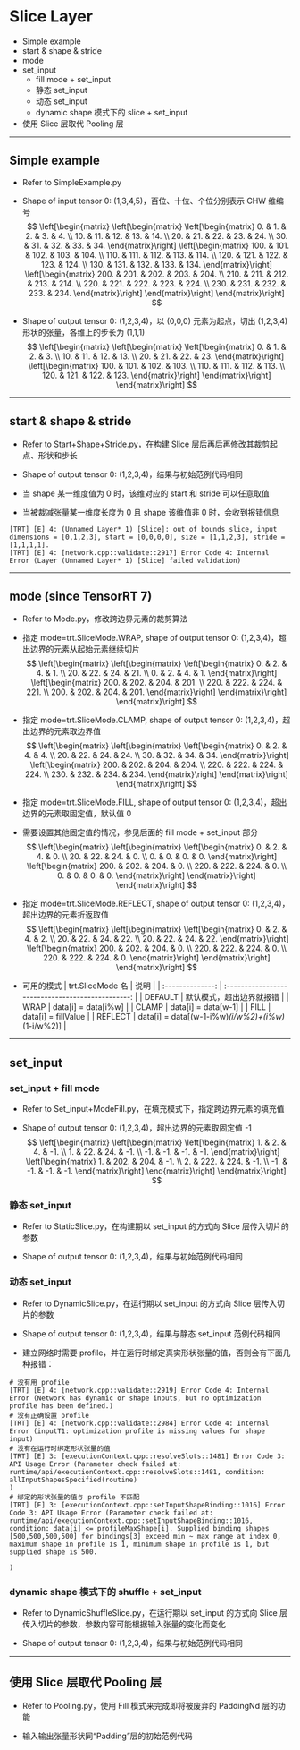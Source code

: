# Slice Layer
+ Simple example
+ start & shape & stride
+ mode
+ set_input
    - fill mode + set_input
    - 静态 set_input
    - 动态 set_input
    - dynamic shape 模式下的 slice + set_input
+ 使用 Slice 层取代 Pooling 层

---
## Simple example
+ Refer to SimpleExample.py

+ Shape of input tensor 0: (1,3,4,5)，百位、十位、个位分别表示 CHW 维编号
$$
\left[\begin{matrix}
    \left[\begin{matrix}
        \left[\begin{matrix}
              0. &   1. &   2. &   3. &   4. \\
             10. &  11. &  12. &  13. &  14. \\
             20. &  21. &  22. &  23. &  24. \\
             30. &  31. &  32. &  33. &  34.
        \end{matrix}\right]
        \left[\begin{matrix}
            100. & 101. & 102. & 103. & 104. \\
            110. & 111. & 112. & 113. & 114. \\
            120. & 121. & 122. & 123. & 124. \\
            130. & 131. & 132. & 133. & 134.
        \end{matrix}\right]
        \left[\begin{matrix}
            200. & 201. & 202. & 203. & 204. \\
            210. & 211. & 212. & 213. & 214. \\
            220. & 221. & 222. & 223. & 224. \\
            230. & 231. & 232. & 233. & 234.
        \end{matrix}\right]
    \end{matrix}\right]
\end{matrix}\right]
$$

+ Shape of output tensor 0: (1,2,3,4)，以 (0,0,0) 元素为起点，切出 (1,2,3,4) 形状的张量，各维上的步长为 (1,1,1)
$$
\left[\begin{matrix}
    \left[\begin{matrix}
        \left[\begin{matrix}
              0. &   1. &   2. &   3. \\
             10. &  11. &  12. &  13. \\
             20. &  21. &  22. &  23.
        \end{matrix}\right]
        \left[\begin{matrix}
            100. & 101. & 102. & 103. \\
            110. & 111. & 112. & 113. \\
            120. & 121. & 122. & 123.
        \end{matrix}\right]
    \end{matrix}\right]
\end{matrix}\right]
$$

---

## start & shape & stride
+ Refer to Start+Shape+Stride.py，在构建 Slice 层后再后再修改其裁剪起点、形状和步长

+ Shape of output tensor 0: (1,2,3,4)，结果与初始范例代码相同

+ 当 shape 某一维度值为 0 时，该维对应的 start 和 stride 可以任意取值

+ 当被裁减张量某一维度长度为 0 且 shape 该维值非 0 时，会收到报错信息
```
[TRT] [E] 4: (Unnamed Layer* 1) [Slice]: out of bounds slice, input dimensions = [0,1,2,3], start = [0,0,0,0], size = [1,1,2,3], stride = [1,1,1,1].
[TRT] [E] 4: [network.cpp::validate::2917] Error Code 4: Internal Error (Layer (Unnamed Layer* 1) [Slice] failed validation)
```

---

## mode (since TensorRT 7)
+ Refer to Mode.py，修改跨边界元素的裁剪算法

+ 指定 mode=trt.SliceMode.WRAP, shape of output tensor 0: (1,2,3,4)，超出边界的元素从起始元素继续切片
$$
\left[\begin{matrix}
    \left[\begin{matrix}
        \left[\begin{matrix}
              0. &   2. &   4. &   1. \\
             20. &  22. &  24. &  21. \\
              0. &   2. &   4. &   1.
        \end{matrix}\right]
        \left[\begin{matrix}
            200. & 202. & 204. & 201. \\
            220. & 222. & 224. & 221. \\
            200. & 202. & 204. & 201.
        \end{matrix}\right]
    \end{matrix}\right]
\end{matrix}\right]
$$

+ 指定 mode=trt.SliceMode.CLAMP, shape of output tensor 0: (1,2,3,4)，超出边界的元素取边界值
$$
\left[\begin{matrix}
    \left[\begin{matrix}
        \left[\begin{matrix}
              0. &   2. &   4. &   4. \\
             20. &  22. &  24. &  24. \\
             30. &  32. &  34. &  34.
        \end{matrix}\right]
        \left[\begin{matrix}
            200. & 202. & 204. & 204. \\
            220. & 222. & 224. & 224. \\
            230. & 232. & 234. & 234.
        \end{matrix}\right]
    \end{matrix}\right]
\end{matrix}\right]
$$

+ 指定 mode=trt.SliceMode.FILL, shape of output tensor 0: (1,2,3,4)，超出边界的元素取固定值，默认值 0
+ 需要设置其他固定值的情况，参见后面的 fill mode + set_input 部分
$$
\left[\begin{matrix}
    \left[\begin{matrix}
        \left[\begin{matrix}
              0. &   2. &   4. &   0. \\
             20. &  22. &  24. &   0. \\
              0. &   0. &   0. &   0.
        \end{matrix}\right]
        \left[\begin{matrix}
            200. & 202. & 204. &   0. \\
            220. & 222. & 224. &   0. \\
              0. &   0. &   0. &   0.
        \end{matrix}\right]
    \end{matrix}\right]
\end{matrix}\right]
$$

+ 指定 mode=trt.SliceMode.REFLECT, shape of output tensor 0: (1,2,3,4)，超出边界的元素折返取值
$$
\left[\begin{matrix}
    \left[\begin{matrix}
        \left[\begin{matrix}
              0. &   2. &   4. &   2. \\
             20. &  22. &  24. &  22. \\
             20. &  22. &  24. &  22.
        \end{matrix}\right]
        \left[\begin{matrix}
            200. & 202. & 204. &   0. \\
            220. & 222. & 224. &   0. \\
            220. & 222. & 224. &   0.
        \end{matrix}\right]
    \end{matrix}\right]
\end{matrix}\right]
$$

+ 可用的模式
| trt.SliceMode 名 |                       说明                        |
| :--------------: | :-----------------------------------------------: |
|     DEFAULT      |             默认模式，超出边界就报错              |
|       WRAP       |                data[i] = data[i%w]                |
|      CLAMP       |                data[i] = data[w-1]                |
|       FILL       |                data[i] = fillValue                |
|     REFLECT      | data[i] = data[(w-1-i%w)*(i/w%2)+(i%w)*(1-i/w%2)] |

---

## set_input

### set_input + fill mode
+ Refer to Set_input+ModeFill.py，在填充模式下，指定跨边界元素的填充值

+ Shape of output tensor 0: (1,2,3,4)，超出边界的元素取固定值 -1
$$
\left[\begin{matrix}
    \left[\begin{matrix}
        \left[\begin{matrix}
              1. &   2. &   4. &  -1. \\
             1.  &  22. &  24. &  -1. \\
             -1. &  -1. &  -1. &  -1.
        \end{matrix}\right]
        \left[\begin{matrix}
            1.   & 202. & 204. &  -1. \\
            2.   & 222. & 224. &  -1. \\
             -1. &  -1. &  -1. &  -1.
        \end{matrix}\right]
    \end{matrix}\right]
\end{matrix}\right]
$$

### 静态 set_input
+ Refer to StaticSlice.py，在构建期以 set_input 的方式向 Slice 层传入切片的参数

+ Shape of output tensor 0: (1,2,3,4)，结果与初始范例代码相同

### 动态 set_input
+ Refer to DynamicSlice.py，在运行期以 set_input 的方式向 Slice 层传入切片的参数

+ Shape of output tensor 0: (1,2,3,4)，结果与静态 set_input 范例代码相同

+ 建立网络时需要 profile，并在运行时绑定真实形状张量的值，否则会有下面几种报错：
```
# 没有用 profile
[TRT] [E] 4: [network.cpp::validate::2919] Error Code 4: Internal Error (Network has dynamic or shape inputs, but no optimization profile has been defined.)
# 没有正确设置 profile
[TRT] [E] 4: [network.cpp::validate::2984] Error Code 4: Internal Error (inputT1: optimization profile is missing values for shape input)
# 没有在运行时绑定形状张量的值
[TRT] [E] 3: [executionContext.cpp::resolveSlots::1481] Error Code 3: API Usage Error (Parameter check failed at: runtime/api/executionContext.cpp::resolveSlots::1481, condition: allInputShapesSpecified(routine)
)
# 绑定的形状张量的值与 profile 不匹配
[TRT] [E] 3: [executionContext.cpp::setInputShapeBinding::1016] Error Code 3: API Usage Error (Parameter check failed at: runtime/api/executionContext.cpp::setInputShapeBinding::1016, condition: data[i] <= profileMaxShape[i]. Supplied binding shapes [500,500,500,500] for bindings[3] exceed min ~ max range at index 0, maximum shape in profile is 1, minimum shape in profile is 1, but supplied shape is 500.

)
```

### dynamic shape 模式下的 shuffle + set_input
+ Refer to DynamicShuffleSlice.py，在运行期以 set_input 的方式向 Slice 层传入切片的参数，参数内容可能根据输入张量的变化而变化

+ Shape of output tensor 0: (1,2,3,4)，结果与初始范例代码相同

---

## 使用 Slice 层取代 Pooling 层
+ Refer to Pooling.py，使用 Fill 模式来完成即将被废弃的 PaddingNd 层的功能

+ 输入输出张量形状同“Padding”层的初始范例代码
